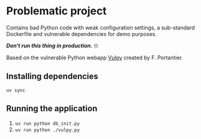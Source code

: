 # Problematic project

Contains bad Python code with weak configuration settings, a sub-standard Dockerfile and vulnerable dependencies for demo purposes.

_**Don't run this thing in production.**_ 🙄

Based on the vulnerable Python webapp [Vulpy](https://github.com/fportantier/vulpy/) created by F. Portantier.

## Installing dependencies

`uv sync`

## Running the application

1. `uv run python db_init.py`
2. `uv run python ./vulpy.py`
